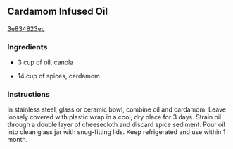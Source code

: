 ## Cardamom Infused Oil

[3e834823ec](http://www.food.com/recipe/cardamom-infused-oil-425867)

### Ingredients

 - 3 cup of oil, canola

 - 14 cup of spices, cardamom

### Instructions

In stainless steel, glass or ceramic bowl, combine oil and cardamom. Leave loosely covered with plastic wrap in a cool, dry place for 3 days. Strain oil through a double layer of cheesecloth and discard spice sediment. Pour oil into clean glass jar with snug-fitting lids. Keep refrigerated and use within 1 month.